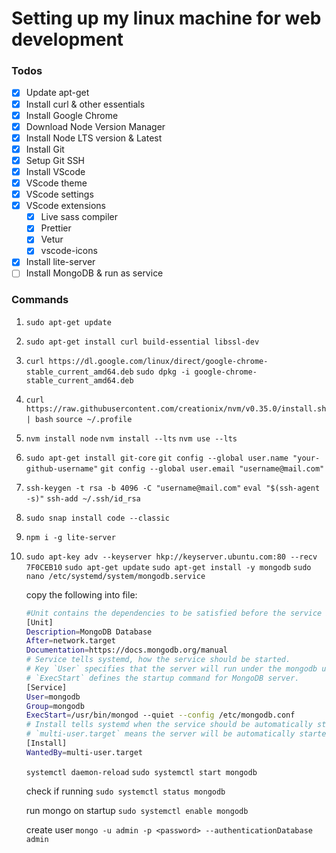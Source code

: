 # Setting up my linux machine for web development

### Todos

- [x] Update apt-get
- [x] Install curl & other essentials
- [x] Install Google Chrome
- [x] Download Node Version Manager
- [x] Install Node LTS version & Latest
- [x] Install Git
- [x] Setup Git SSH
- [x] Install VScode
- [x] VScode theme
- [x] VScode settings
- [x] VScode extensions
  - [x] Live sass compiler
  - [x] Prettier
  - [x] Vetur
  - [x] vscode-icons
- [x] Install lite-server
- [ ] Install MongoDB & run as service

### Commands


1. `sudo apt-get update`

2. `sudo apt-get install curl build-essential libssl-dev`

3. `curl https://dl.google.com/linux/direct/google-chrome-stable_current_amd64.deb`
   `sudo dpkg -i google-chrome-stable_current_amd64.deb`

4. `curl https://raw.githubusercontent.com/creationix/nvm/v0.35.0/install.sh | bash`
   `source ~/.profile`

5. `nvm install node`
   `nvm install --lts`
   `nvm use --lts`

6. `sudo apt-get install git-core`
`git config --global user.name "your-github-username"`
`git config --global user.email "username@mail.com"`

7. `ssh-keygen -t rsa -b 4096 -C "username@mail.com"`
   `eval "$(ssh-agent -s)"`
   `ssh-add ~/.ssh/id_rsa`

8. `sudo snap install code --classic`

12. `npm i -g lite-server`

13. `sudo apt-key adv --keyserver hkp://keyserver.ubuntu.com:80 --recv 7F0CEB10`
    `sudo apt-get update`
    `sudo apt-get install -y mongodb`
    `sudo nano /etc/systemd/system/mongodb.service`

    copy the following into file:

    ```bash 
    #Unit contains the dependencies to be satisfied before the service is started.
    [Unit]
    Description=MongoDB Database
    After=network.target
    Documentation=https://docs.mongodb.org/manual
    # Service tells systemd, how the service should be started.
    # Key `User` specifies that the server will run under the mongodb user and
    # `ExecStart` defines the startup command for MongoDB server.
    [Service]
    User=mongodb
    Group=mongodb
    ExecStart=/usr/bin/mongod --quiet --config /etc/mongodb.conf
    # Install tells systemd when the service should be automatically started.
    # `multi-user.target` means the server will be automatically started during boot.
    [Install]
    WantedBy=multi-user.target
    ```

    `systemctl daemon-reload`
    `sudo systemctl start mongodb`

    check if running 
    `sudo systemctl status mongodb`

    run mongo on startup
    `sudo systemctl enable mongodb`

    create user
    `mongo -u admin -p <password> --authenticationDatabase admin`
